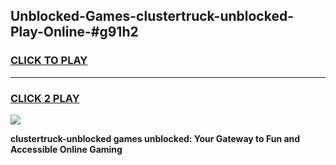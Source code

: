 
## Unblocked-Games-clustertruck-unblocked-Play-Online-#g91h2
<h3>
<a href="https://premium.freeplayer.one?title=clustertruck-unblocked&ref=27F">CLICK TO PLAY</a></h3>
<hr>

<h3>
<a href="https://premium.freeplayer.one?title=clustertruck-unblocked&ref=27F">CLICK 2 PLAY</a>
  
</h3>

<a href="https://premium.freeplayer.one?title=clustertruck-unblocked&ref=27F"><img src="https://clearcache.store/games.png"></a>


**clustertruck-unblocked games unblocked: Your Gateway to Fun and Accessible Online Gaming**
